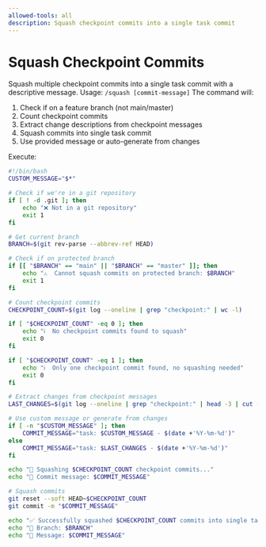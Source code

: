 ```yaml
---
allowed-tools: all
description: Squash checkpoint commits into a single task commit
---
```


# Squash Checkpoint Commits

Squash multiple checkpoint commits into a single task commit with a descriptive message.
Usage: `/squash [commit-message]`
The command will:

1. Check if on a feature branch (not main/master)
2. Count checkpoint commits
3. Extract change descriptions from checkpoint messages
4. Squash commits into single task commit
5. Use provided message or auto-generate from changes

Execute:

```bash
#!/bin/bash
CUSTOM_MESSAGE="$*"

# Check if we're in a git repository
if [ ! -d .git ]; then
    echo "❌ Not in a git repository"
    exit 1
fi

# Get current branch
BRANCH=$(git rev-parse --abbrev-ref HEAD)

# Check if on protected branch
if [[ "$BRANCH" == "main" || "$BRANCH" == "master" ]]; then
    echo "⚠️  Cannot squash commits on protected branch: $BRANCH"
    exit 1
fi

# Count checkpoint commits
CHECKPOINT_COUNT=$(git log --oneline | grep "checkpoint:" | wc -l)

if [ "$CHECKPOINT_COUNT" -eq 0 ]; then
    echo "ℹ️  No checkpoint commits found to squash"
    exit 0
fi

if [ "$CHECKPOINT_COUNT" -eq 1 ]; then
    echo "ℹ️  Only one checkpoint commit found, no squashing needed"
    exit 0
fi

# Extract changes from checkpoint messages
LAST_CHANGES=$(git log --oneline | grep "checkpoint:" | head -3 | cut -d' ' -f3- | tr '\n' ', ' | sed 's/, $//')

# Use custom message or generate from changes
if [ -n "$CUSTOM_MESSAGE" ]; then
    COMMIT_MESSAGE="task: $CUSTOM_MESSAGE - $(date +'%Y-%m-%d')"
else
    COMMIT_MESSAGE="task: $LAST_CHANGES - $(date +'%Y-%m-%d')"
fi

echo "🔄 Squashing $CHECKPOINT_COUNT checkpoint commits..."
echo "📝 Commit message: $COMMIT_MESSAGE"

# Squash commits
git reset --soft HEAD~$CHECKPOINT_COUNT
git commit -m "$COMMIT_MESSAGE"

echo "✅ Successfully squashed $CHECKPOINT_COUNT commits into single task commit"
echo "🌿 Branch: $BRANCH"
echo "💬 Message: $COMMIT_MESSAGE"
```
